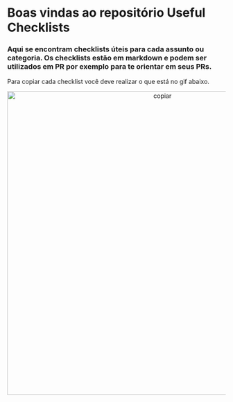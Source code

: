# Boas vindas ao repositório Useful Checklists

### Aqui se encontram checklists úteis para cada assunto ou categoria. Os checklists estão em markdown e podem ser utilizados em PR por exemplo para te orientar em seus PRs.

Para copiar cada checklist você deve realizar o que está no gif abaixo.

<div align="center">
  <img src="./gifs/copiar.gif" margin="10px" width="700" alt="copiar"/>
</div>